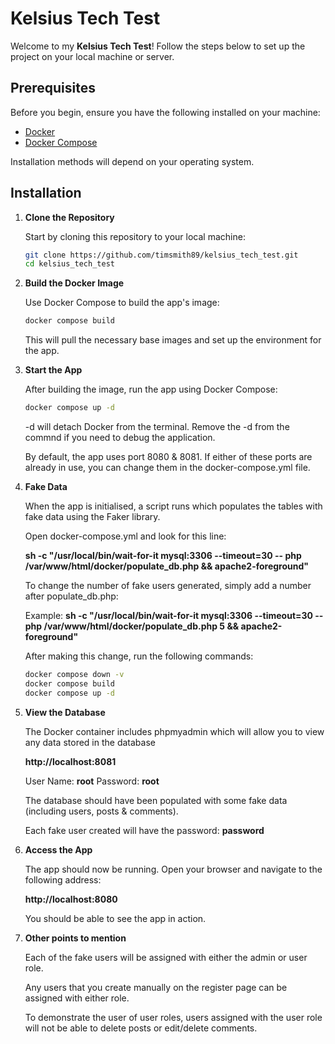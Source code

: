 # Kelsius Tech Test

Welcome to my **Kelsius Tech Test**! Follow the steps below to set up the project on your local machine or server.

## Prerequisites

Before you begin, ensure you have the following installed on your machine:

- [Docker](https://www.docker.com/get-started)
- [Docker Compose](https://docs.docker.com/compose/install/)

Installation methods will depend on your operating system.

## Installation

1. **Clone the Repository**

   Start by cloning this repository to your local machine:

    ```bash
    git clone https://github.com/timsmith89/kelsius_tech_test.git
    cd kelsius_tech_test
    ```

2. **Build the Docker Image**

    Use Docker Compose to build the app's image:

    ```bash
    docker compose build
    ```

    This will pull the necessary base images and set up the environment for the app.

3. **Start the App**

    After building the image, run the app using Docker Compose:

    ```bash
    docker compose up -d
    ```
    -d will detach Docker from the terminal. Remove the -d from the commnd if you need to debug the application.

    By default, the app uses port 8080 & 8081. If either of these ports are already in use, you can change them in the docker-compose.yml file.

4. **Fake Data**

    When the app is initialised, a script runs which populates the tables with fake data using the Faker library.

    Open docker-compose.yml and look for this line:

    **sh -c "/usr/local/bin/wait-for-it mysql:3306 --timeout=30 -- php /var/www/html/docker/populate_db.php && apache2-foreground"**

    To change the number of fake users generated, simply add a number after populate_db.php:

    Example: **sh -c "/usr/local/bin/wait-for-it mysql:3306 --timeout=30 -- php /var/www/html/docker/populate_db.php 5 && apache2-foreground"**

    After making this change, run the following commands:

    ```bash
    docker compose down -v
    docker compose build
    docker compose up -d
    ```

5. **View the Database**

    The Docker container includes phpmyadmin which will allow you to view any data stored in the database

    **http://localhost:8081**

    User Name: **root**
    Password: **root**

    The database should have been populated with some fake data (including users, posts & comments).

    Each fake user created will have the password: **password**

6. **Access the App**

    The app should now be running. Open your browser and navigate to the following address:

    **http://localhost:8080**

    You should be able to see the app in action.

7. **Other points to mention**

    Each of the fake users will be assigned with either the admin or user role.

    Any users that you create manually on the register page can be assigned with either role.

    To demonstrate the user of user roles, users assigned with the user role will not be able to delete posts or edit/delete comments.